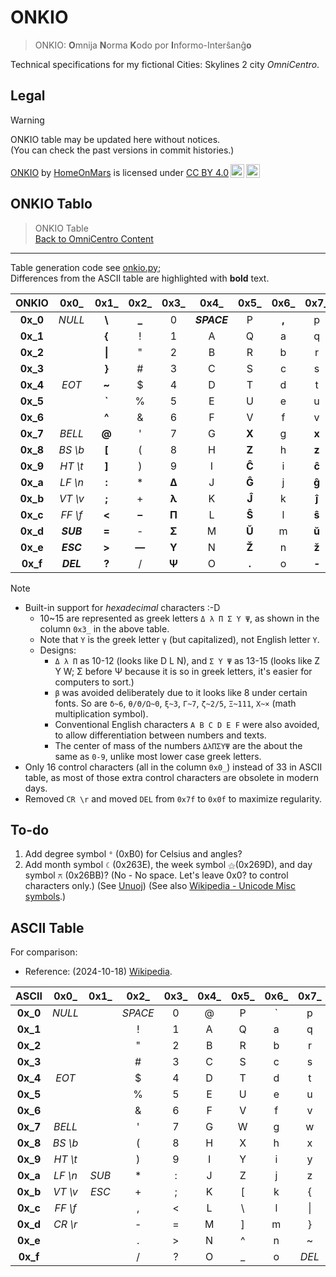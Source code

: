 <!-- -*- coding: utf-8 -*- -->

ONKIO
===============================================================================

> ONKIO: **O**mnija **N**orma **K**odo por **I**nformo-Interŝanĝ**o**
<!-- > ONKIO: Omnija Norma Kodo por Informo-Interŝanĝo -->

Technical specifications for my fictional Cities: Skylines 2 city *OmniCentro*.

Legal
-------------------------------------------------------------------------------

> [!WARNING]
> ONKIO table may be updated here without notices.  
> (You can check the past versions in commit histories.)

<p xmlns:cc="http://creativecommons.org/ns#" xmlns:dct="http://purl.org/dc/terms/"><a property="dct:title" rel="cc:attributionURL" href="https://github.com/HomeOnMars/projektoOmnijo/blob/master/teknikoj/ONKIO.md">ONKIO</a> by <a rel="cc:attributionURL dct:creator" property="cc:attributionName" href="https://github.com/HomeOnMars">HomeOnMars</a> is licensed under <a href="https://creativecommons.org/licenses/by/4.0/?ref=chooser-v1" target="_blank" rel="license noopener noreferrer" style="display:inline-block;">CC BY 4.0<img style="height:22px!important;margin-left:3px;vertical-align:text-bottom;" src="https://mirrors.creativecommons.org/presskit/icons/cc.svg?ref=chooser-v1" alt=""><img style="height:22px!important;margin-left:3px;vertical-align:text-bottom;" src="https://mirrors.creativecommons.org/presskit/icons/by.svg?ref=chooser-v1" alt=""></a></p>

ONKIO Tablo
-------------------------------------------------------------------------------

> ONKIO Table
> <br>
> [Back to OmniCentro Content](../OmniCentro.md#teknikaj-specifoj)

-------------------------------------------------------------------------------

Table generation code see [onkio.py](onkio.py);  
Differences from the ASCII table are highlighted with **bold** text.

|    ONKIO    |    0x0\_    |    0x1\_    |    0x2\_    |    0x3\_    |    0x4\_    |    0x5\_    |    0x6\_    |    0x7\_    |
|  :-------:  |   :-----:   |   :-----:   |   :-----:   |   :-----:   |   :-----:   |   :-----:   |   :-----:   |   :-----:   |
|  **0x\_0**  |   *NULL*    |   **\\**    |   **\_**    |      0      | ***SPACE*** |      P      |    **,**    |      p      |
|  **0x\_1**  |             |   **\{**    |     \!      |      1      |      A      |      Q      |      a      |      q      |
|  **0x\_2**  |             |   **\|**    |      "      |      2      |      B      |      R      |      b      |      r      |
|  **0x\_3**  |             |   **\}**    |     \#      |      3      |      C      |      S      |      c      |      s      |
|  **0x\_4**  |    *EOT*    |    **~**    |      $      |      4      |      D      |      T      |      d      |      t      |
|  **0x\_5**  |             |   **\`**    |      %      |      5      |      E      |      U      |      e      |      u      |
|  **0x\_6**  |             |    **^**    |      &      |      6      |      F      |      V      |      f      |      v      |
|  **0x\_7**  |   *BELL*    |   **\@**    |      '      |      7      |      G      |    **X**    |      g      |    **x**    |
|  **0x\_8**  |  *BS \\b*   |   **\[**    |     \(      |      8      |      H      |    **Z**    |      h      |    **z**    |
|  **0x\_9**  |  *HT \\t*   |   **\]**    |     \)      |      9      |      I      |    **Ĉ**    |      i      |    **ĉ**    |
|  **0x\_a**  |  *LF \\n*   |    **:**    |     \*      |    **Δ**    |      J      |    **Ĝ**    |      j      |    **ĝ**    |
|  **0x\_b**  |  *VT \\v*   |    **;**    |     \+      |    **λ**    |      K      |    **Ĵ**    |      k      |    **ĵ**    |
|  **0x\_c**  |  *FF \\f*   |   **\<**    |    **–**    |    **Π**    |      L      |    **Ŝ**    |      l      |    **ŝ**    |
|  **0x\_d**  |  ***SUB***  |    **=**    |     \-      |    **Σ**    |      M      |    **Ŭ**    |      m      |    **ŭ**    |
|  **0x\_e**  |  ***ESC***  |   **\>**    |    **—**    |    **Υ**    |      N      |    **Ž**    |      n      |    **ž**    |
|  **0x\_f**  |  ***DEL***  |    **?**    |      /      |    **Ψ**    |      O      |   **\.**    |      o      |    **‐**    |

> [!NOTE]
>
> - Built-in support for *hexadecimal* characters :-D
>   - 10~15 are represented as greek letters `Δ λ Π Σ Υ Ψ`, as shown in the column `0x3_` in the above table.
>   - Note that `Υ` is the greek letter `γ` (but capitalized), not English letter `Y`.
>   - Designs:
>     - `Δ λ Π` as 10-12 (looks like D L N), and
        `Σ Υ Ψ` as 13-15 (looks like Z Y W;
        Σ before Ψ because it is so in greek letters,
        it's easier for computers to sort.)
>     - `β` was avoided deliberately due to it looks like 8 under certain fonts. So are `δ~6`, `θ/Θ/Ω~0`, `ξ~3`, `Γ~7`, `ζ~2/5`, `Ξ~111`, `Χ~×` (math multiplication symbol).
>     - Conventional English characters `A B C D E F` were also avoided, to allow differentiation between numbers and texts.
>     - The center of mass of the numbers `ΔλΠΣΥΨ` are the about the same as `0-9`, unlike most lower case greek letters.
> - Only 16 control characters (all in the column `0x0_`) instead of 33 in ASCII table, as most of those extra control characters are obsolete in modern days.
> - Removed `CR \r` and moved `DEL` from `0x7f` to `0x0f` to maximize regularity.

To-do
-------------------------------------------------------------------------------

1. Add degree symbol `°` (0xB0) for Celsius and angles?
2. Add month symbol `☾` (0x263E), the week symbol `⚝`(0x269D), and day symbol `⚻` (0x26BB)?
  (No - No space. Let's leave 0x0? to control characters only.)
  (See [Unuoj](Unuoj.md#tempo))
  (See also [Wikipedia - Unicode Misc symbols](https://en.wikipedia.org/wiki/List_of_Unicode_characters#Miscellaneous_Symbols).)

ASCII Table
-------------------------------------------------------------------------------

For comparison:

- Reference: (2024-10-18) [Wikipedia](https://en.wikipedia.org/wiki/ASCII).

|    ASCII    |    0x0\_    |    0x1\_    |    0x2\_    |    0x3\_    |    0x4\_    |    0x5\_    |    0x6\_    |    0x7\_    |
|  :-------:  |   :-----:   |   :-----:   |   :-----:   |   :-----:   |   :-----:   |   :-----:   |   :-----:   |   :-----:   |
|  **0x\_0**  |   *NULL*    |             |   *SPACE*   |      0      |     \@      |      P      |     \`      |      p      |
|  **0x\_1**  |             |             |     \!      |      1      |      A      |      Q      |      a      |      q      |
|  **0x\_2**  |             |             |      "      |      2      |      B      |      R      |      b      |      r      |
|  **0x\_3**  |             |             |     \#      |      3      |      C      |      S      |      c      |      s      |
|  **0x\_4**  |    *EOT*    |             |      $      |      4      |      D      |      T      |      d      |      t      |
|  **0x\_5**  |             |             |      %      |      5      |      E      |      U      |      e      |      u      |
|  **0x\_6**  |             |             |      &      |      6      |      F      |      V      |      f      |      v      |
|  **0x\_7**  |   *BELL*    |             |      '      |      7      |      G      |      W      |      g      |      w      |
|  **0x\_8**  |  *BS \\b*   |             |     \(      |      8      |      H      |      X      |      h      |      x      |
|  **0x\_9**  |  *HT \\t*   |             |     \)      |      9      |      I      |      Y      |      i      |      y      |
|  **0x\_a**  |  *LF \\n*   |    *SUB*    |     \*      |      :      |      J      |      Z      |      j      |      z      |
|  **0x\_b**  |  *VT \\v*   |    *ESC*    |     \+      |      ;      |      K      |     \[      |      k      |     \{      |
|  **0x\_c**  |  *FF \\f*   |             |      ,      |     \<      |      L      |     \\      |      l      |     \|      |
|  **0x\_d**  |  *CR \\r*   |             |     \-      |      =      |      M      |     \]      |      m      |     \}      |
|  **0x\_e**  |             |             |     \.      |     \>      |      N      |      ^      |      n      |      ~      |
|  **0x\_f**  |             |             |      /      |      ?      |      O      |     \_      |      o      |    *DEL*    |
